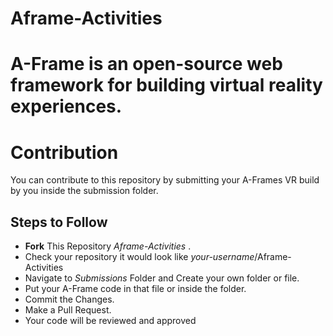 # Aframe-Activities
A-Frame is an open-source web framework for building virtual reality experiences.
================================================================================
# Contribution

You can contribute to this repository by submitting your A-Frames VR build by you inside the submission folder.

## Steps to Follow

* **Fork** This Repository _Aframe-Activities_ .
* Check your repository it would look like _your-username_/Aframe-Activities
* Navigate to *Submissions* Folder and Create your own folder or file.
* Put your A-Frame code in that file or inside the folder.
* Commit the Changes.
* Make a Pull Request.
* Your code will be reviewed and approved


